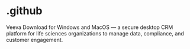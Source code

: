 # .github
Veeva Download for Windows and MacOS — a secure desktop CRM platform for life sciences organizations to manage data, compliance, and customer engagement.
